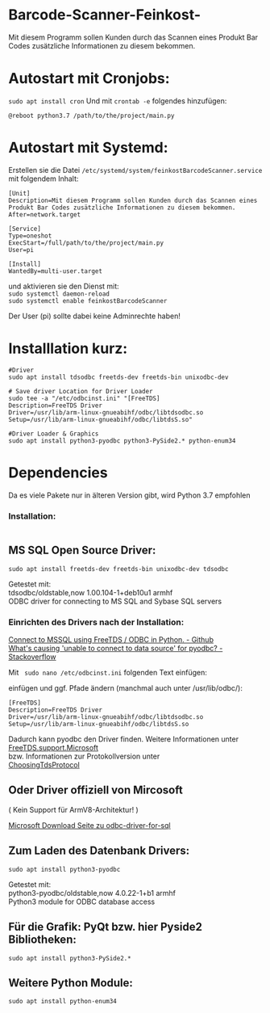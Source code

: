 # Barcode-Scanner-Feinkost-

Mit diesem Programm sollen Kunden durch das Scannen eines Produkt Bar Codes zusätzliche Informationen zu diesem bekommen.


# Autostart mit Cronjobs:
``sudo apt install cron``
Und mit ``crontab -e`` folgendes hinzufügen:

````
@reboot python3.7 /path/to/the/project/main.py
````
# Autostart mit Systemd:

Erstellen sie die Datei ``/etc/systemd/system/feinkostBarcodeScanner.service``
mit folgendem Inhalt:
````
[Unit]
Description=Mit diesem Programm sollen Kunden durch das Scannen eines Produkt Bar Codes zusätzliche Informationen zu diesem bekommen.
After=network.target

[Service]
Type=oneshot
ExecStart=/full/path/to/the/project/main.py
User=pi

[Install]
WantedBy=multi-user.target

````

und aktivieren sie den Dienst mit: \
``sudo systemctl daemon-reload`` \
``sudo systemctl enable feinkostBarcodeScanner``

Der User (pi) sollte dabei keine Adminrechte haben!

# Installlation kurz:
````
#Driver
sudo apt install tdsodbc freetds-dev freetds-bin unixodbc-dev

# Save driver Location for Driver Loader
sudo tee -a "/etc/odbcinst.ini" "[FreeTDS]
Description=FreeTDS Driver
Driver=/usr/lib/arm-linux-gnueabihf/odbc/libtdsodbc.so
Setup=/usr/lib/arm-linux-gnueabihf/odbc/libtdsS.so"

#Driver Loader & Graphics
sudo apt install python3-pyodbc python3-PySide2.* python-enum34
````


# Dependencies
Da es viele Pakete nur in älteren Version gibt, wird Python 3.7 empfohlen

### Installation:
````
````

## MS SQL Open Source Driver:

``sudo apt install freetds-dev freetds-bin unixodbc-dev tdsodbc``

Getestet mit: \
tdsodbc/oldstable,now 1.00.104-1+deb10u1 armhf \
ODBC driver for connecting to MS SQL and Sybase SQL servers 

### Einrichten des Drivers nach der Installation:
[Connect to MSSQL using FreeTDS / ODBC in Python. - Github](https://gist.github.com/rduplain/1293636#file-readme-md) \
[What's causing 'unable to connect to data source' for pyodbc? - Stackoverflow](https://stackoverflow.com/questions/9723656/whats-causing-unable-to-connect-to-data-source-for-pyodbc)

Mit `` sudo nano /etc/odbcinst.ini`` folgenden Text einfügen:

einfügen und ggf. Pfade ändern (manchmal auch unter /usr/lib/odbc/):
````
[FreeTDS]
Description=FreeTDS Driver
Driver=/usr/lib/arm-linux-gnueabihf/odbc/libtdsodbc.so
Setup=/usr/lib/arm-linux-gnueabihf/odbc/libtdsS.so
````

Dadurch kann pyodbc den Driver finden. Weitere Informationen unter \
[FreeTDS.support.Microsoft](https://www.freetds.org/faq.html#Does.FreeTDS.support.Microsoft.servers) \
bzw. Informationen zur Protokollversion unter \
[ChoosingTdsProtocol](https://www.freetds.org/userguide/ChoosingTdsProtocol.html)


## Oder Driver offiziell von Mircosoft
( Kein Support für ArmV8-Architektur! )

[Microsoft Download Seite zu odbc-driver-for-sql](https://docs.microsoft.com/de-de/sql/connect/odbc/download-odbc-driver-for-sql-server?view=sql-server-ver16)

## Zum Laden des Datenbank Drivers:

``sudo apt install python3-pyodbc``

Getestet mit: \
python3-pyodbc/oldstable,now 4.0.22-1+b1 armhf \
Python3 module for ODBC database access 


## Für die Grafik: PyQt bzw. hier Pyside2 Bibliotheken:

``sudo apt install python3-PySide2.*``

## Weitere Python Module:
``sudo apt install python-enum34``



